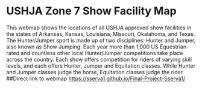 # USHJA Zone 7 Show Facility Map
This webmap shows the locations of all USHJA approved show facilities in the states of Arkansas, Kansas, Louisiana, Missouri, Okalahoma, and Texas. 
The Hunter/Jumper sport is made up of two disciplines: Hunter and Jumper, also known as Show Jumping. Each year more than 1,000 US Equestrian-rated and countless other local Hunter/Jumper competitions take place across the country. Each show offers competition for riders of varying skill levels, and each offers Hunter, Jumper and Equitation classes. While Hunter and Jumper classes judge the horse, Equitation classes judge the rider.
##Direct link to webmap
https://sserva1.github.io/Final-Project-Sserva1/
